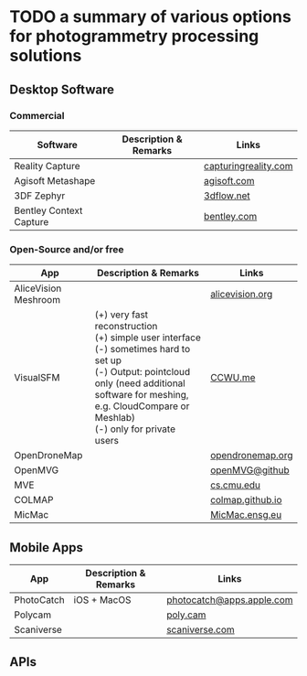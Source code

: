# TODO a summary of various options for photogrammetry processing solutions

## Desktop Software

### Commercial


| Software | Description & Remarks | Links |
| - | - |- |
| Reality Capture | |[capturingreality.com](https://www.capturingreality.com/realitycapture) |
| Agisoft Metashape | |[agisoft.com](https://www.agisoft.com/buy/online-store/) |
| 3DF Zephyr | |[3dflow.net](https://www.3dflow.net/3df-zephyr-photogrammetry-software/) |
| Bentley Context Capture| |[bentley.com](https://www.bentley.com/en/products/brands/contextcapture) |

### Open-Source and/or free

| App | Description & Remarks | Links |
| - | - |- |
|AliceVision Meshroom||[alicevision.org](https://alicevision.org/#meshroom)|
|VisualSFM|(+) very fast reconstruction <br> (+) simple user interface<br> (-) sometimes hard to set up<br>(-) Output: pointcloud only (need additional software for meshing, e.g. CloudCompare or Meshlab)<br> (-) only for private users|[CCWU.me](http://ccwu.me/vsfm/)|
|OpenDroneMap||[opendronemap.org](https://www.opendronemap.org/)|
|OpenMVG||[openMVG@github](https://github.com/openMVG/openMVG)|
|MVE||[cs.cmu.edu](https://www.cs.cmu.edu/~reconstruction/MVE.html)|
|COLMAP||[colmap.github.io](https://colmap.github.io/install.html)|
|MicMac||[MicMac.ensg.eu](https://micmac.ensg.eu/index.php/Accueil)|


## Mobile Apps

| App | Description & Remarks | Links |
| - | - |- |
|PhotoCatch|iOS + MacOS|[photocatch@apps.apple.com](https://apps.apple.com/de/app/photocatch)|
|Polycam||[poly.cam](https://poly.cam/)|
|Scaniverse||[scaniverse.com](https://scaniverse.com/)|


## APIs
